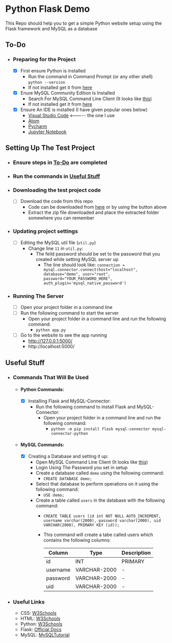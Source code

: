 # Python Flask Demo

This Repo should help you to get a simple Python website setup using the Flask framework and MySQL as a database

## To-Do
- ### Preparing for the Project
  - [x] First ensure Python is installed 
       - Run the command in Command Prompt (or any other shell) ```python --version```
       - If not installed get it from [here](https://www.python.org/ftp/python/3.8.5/python-3.8.5.exe)
  - [x] Enure MySQL Community Edition Is Installed  
       - Search For MySQL Command Line Client (It looks like [this](https://cdn.amitoj.net/resources/images/MySQLcmdline.png))
       - If not installed get it from [here](https://dev.mysql.com/get/Downloads/MySQLInstaller/mysql-installer-community-8.0.21.0.msi)
  - [x] Ensure An IDE is installed (I have given popular ones below)
       - [Visual Studio Code](https://code.visualstudio.com)   <-----  the one I use
       - [Atom](https://atom.io)
       - [Pycharm](https://www.jetbrains.com/pycharm/)
       - [Jupyter Notebook](https://jupyter.org/install.html)
                
## Setting Up The Test Project
 - ### Ensure steps in [To-Do](https://github.com/amitojsingh366/python-flask-demo#to-do) are completed
 - ### Run the commands in [Useful Stuff](https://github.com/amitojsingh366/python-flask-demo#useful-stuff)
 - ### Downloading the test project code
    - [ ] Download the code from this repo
       - Code can be downloaded from [here](https://github.com/amitojsingh366/python-flask-demo/archive/master.zip) or by using the button above
       - Extract the zip file downloaded and place the extracted folder somewhere you can remember
- ### Updating project settings
   - [ ] Editing the MySQL util file (`util.py`)
      - Change line `11` in `util.py`:
         - The feild password should be set to the password that you created while setting MySQL    server up
            - The line should look like: ```connection = mysql.connector.connect(host="localhost", database="demo", user="root", password="YOUR_PASSWORD_HERE", auth_plugin='mysql_native_password')```
- ### Running The Server
   - [ ] Open your project folder in a command line
   - [ ] Run the following command to start the server
      - Open your project folder in a command line and run the following command:
        - ```python app.py```
   - [ ] Go to the website to see the app running
      - http://127.0.0.1:5000/ 
      - http://localhost:5000/
## Useful Stuff
- ### Commands That Will Be Used
    - #### Python Commands:
        - [x] Installing Flask and MySQL-Connector:
           - Run the following command to install Flask and MySQL-Connector:
               - Open your project folder in a command line and run the following command:
                   - ```python -m pip install flask mysql-connector mysql-connector-python```
    - #### MySQL Commands:
        - [x] Creating a Database and setting it up:
          - Open MySQL Command Line Client (It looks like [this](https://cdn.amitoj.net/resources/images/MySQLcmdline.png))
          - Login Using The Password you set in setup
          - Create a database called ```demo``` using the following command:
             - ```CREATE DATABASE demo;```
          - Select that database to perform operations on it using the following command:
             - ```USE demo;```
          - Create a table called ```users``` in the database with the following command:
             - ```CREATE TABLE users (id int NOT NULL AUTO_INCREMENT, username varchar(2000), password varchar(2000), uid VARCHAR(2000), PRIMARY KEY (id));```
             - This command will create a tabe called users which contains the following columns:

                | Column | Type | Description |
                | ------ | ------ | ------ | 
                | id | INT | PRIMARY |
                | username | VARCHAR-2000 | - |
                | password | VARCHAR-2000 | - |
                | uid | VARCHAR-2000 | - |
- ### Useful Links
  - CSS: [W3Schools](https://www.w3schools.com/css/)
  - HTML: [W3Schools](https://www.w3schools.com/html/)
  - Python: [W3Schools](https://www.w3schools.com/python/)
  - Flask: [Official Docs](https://flask.palletsprojects.com/en/1.1.x/)
  - MySQL: [MySQLTutorial](https://www.mysqltutorial.org/basic-mysql-tutorial.aspx)
